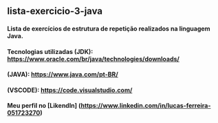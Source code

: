 ## lista-exercicio-3-java

#### Lista de exercícios de estrutura de repetição realizados na linguagem Java.

#### Tecnologias utilizadas (JDK): https://www.oracle.com/br/java/technologies/downloads/
#### (JAVA): https://www.java.com/pt-BR/
#### (VSCODE): https://code.visualstudio.com/
#### Meu perfil no [LikendIn] (https://www.linkedin.com/in/lucas-ferreira-051723270)
